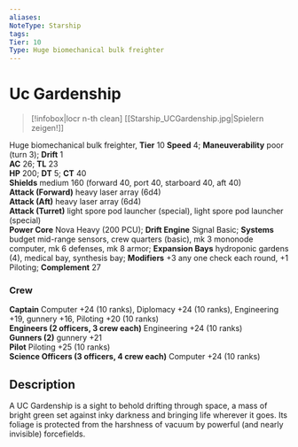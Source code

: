 ```yaml
---
aliases: 
NoteType: Starship
tags: 
Tier: 10
Type: Huge biomechanical bulk freighter
---
```


# Uc Gardenship

> [!infobox|locr n-th clean]
>  [[Starship_UCGardenship.jpg|Spielern zeigen!]]
> 
Huge biomechanical bulk freighter, **Tier** 10 
**Speed** 4; **Maneuverability** poor (turn 3); **Drift** 1  
**AC** 26; **TL** 23  
**HP** 200; **DT** 5; **CT** 40  
**Shields** medium 160 (forward 40, port 40, starboard 40, aft 40)  
**Attack (Forward)** heavy laser array (6d4)  
**Attack (Aft)** heavy laser array (6d4)  
**Attack (Turret)** light spore pod launcher (special), light spore pod launcher (special)  
**Power Core** Nova Heavy (200 PCU); **Drift Engine** Signal Basic; **Systems** budget mid-range sensors, crew quarters (basic), mk 3 mononode computer, mk 6 defenses, mk 8 armor; **Expansion Bays** hydroponic gardens (4), medical bay, synthesis bay; **Modifiers** +3 any one check each round, +1 Piloting; **Complement** 27

### Crew

**Captain** Computer +24 (10 ranks), Diplomacy +24 (10 ranks), Engineering +19, gunnery +16, Piloting +20 (10 ranks)  
**Engineers (2 officers, 3 crew each)** Engineering +24 (10 ranks)  
**Gunners (2)** gunnery +21  
**Pilot** Piloting +25 (10 ranks)  
**Science Officers (3 officers, 4 crew each)** Computer +24 (10 ranks)

## Description

A UC Gardenship is a sight to behold drifting through space, a mass of bright green set against inky darkness and bringing life wherever it goes. Its foliage is protected from the harshness of vacuum by powerful (and nearly invisible) forcefields.
